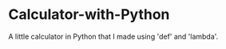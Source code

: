 <h1> Calculator-with-Python</h1>
<p>A little calculator in Python that I made using 'def' and 'lambda'. </p>
